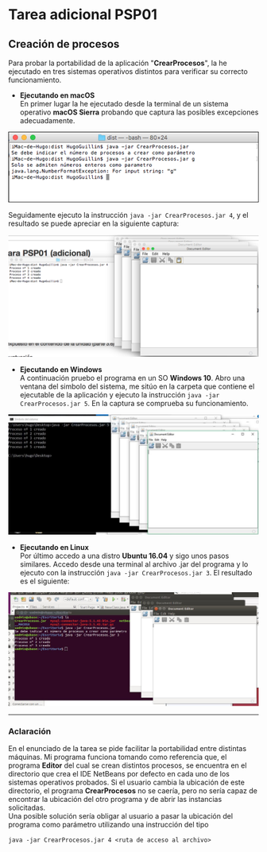 # Tarea adicional PSP01

## Creación de procesos  
Para probar la portabilidad de la aplicación \"**CrearProcesos**", la he ejecutado en tres sistemas operativos distintos para verificar su correcto funcionamiento.  

* **Ejecutando en macOS**  
En primer lugar la he ejecutado desde la terminal de un sistema operativo **macOS Sierra** probando que captura las posibles excepciones adecuadamente.  

![Excepciones macOS](https://github.com/tfendo/psp01_adicional/blob/master/TareaPSP01_adicional/Capturas/CapturaExMac.png)  

Seguidamente ejecuto la instrucción `java -jar CrearProcesos.jar 4`, y el resultado se puede apreciar en la siguiente captura:  

![Ejecutando en macOS](https://github.com/tfendo/psp01_adicional/blob/master/TareaPSP01_adicional/Capturas/CapturaMac.png)  

* **Ejecutando en Windows**  
A continuación pruebo el programa en un SO **Windows 10**. Abro una ventana del simbolo del sistema, me sitúo en la carpeta que contiene el ejecutable de la aplicación y ejecuto la instrucción `java -jar CrearProcesos.jar 5`. En la captura se comprueba su funcionamiento.  

![Ejecutando en Windows](https://github.com/tfendo/psp01_adicional/blob/master/TareaPSP01_adicional/Capturas/CapturaWindows.JPG)  

* **Ejecutando en Linux**  
Por último accedo a una distro **Ubuntu 16.04** y sigo unos pasos similares. Accedo desde una terminal al archivo .jar del programa y lo ejecuto con la instrucción `java -jar CrearProcesos.jar 3`. El resultado es el siguiente:  

![Ejecutando en Linux](https://github.com/tfendo/psp01_adicional/blob/master/TareaPSP01_adicional/Capturas/CapturaLinux.JPG)  

***

### Aclaración  

En el enunciado de la tarea se pide facilitar la portabilidad entre distintas máquinas. Mi programa funciona tomando como referencia que, el programa **Editor** del cual se crean distintos procesos, se encuentra en el directorio que crea el IDE NetBeans por defecto en cada uno de los sistemas operativos probados. Si el usuario cambia la ubicación de este directorio, el programa **CrearProcesos** no se caería, pero no sería capaz de encontrar la ubicación del otro programa y de abrir las instancias solicitadas.  
Una posible solución sería obligar al usuario a pasar la ubicación del programa como parámetro utilizando una instrucción del tipo  

```
java -jar CrearProcesos.jar 4 <ruta de acceso al archivo>

``` 
